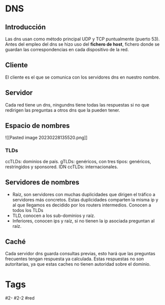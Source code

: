 # DNS
## Introducción
Las dns usan como método principal UDP y TCP puntualmente (puerto 53).
Antes del empleo del dns se hizo uso del **fichero de host**, fichero donde se guardan las correspondencias en cada dispositivo de la red.
## Cliente
El cliente es el que se comunica con los servidores dns en nuestro nombre.
## Servidor
Cada red tiene un dns, ningundns tiene todas las respuestas si no que redirigen las preguntas a otros dns que la pueden tener.
## Espacio de nombres
![[Pasted image 20230228135520.png]]
### TLDs
ccTLDs: dominios de país.
gTLDs: genéricos, con tres tipos: genéricos, restringidos y sponsored.
IDN ccTLDs: internacionales.
## Servidores de nombres
- Raíz, son servidores con muchas duplicidades que dirigen el tráfico a servidores más concretos. Estas duplicidades comparten la misma ip y al que llegamos es decidido por los routers intermedios. Conocen a todos los TLDs
- TLD, conocen a los sub-dominios y raíz.
- Inferiores, conocen ips y raíz, si no tienen la ip asociada preguntan al raíz.
## Caché
Cada servidor dns guarda consultas previas, esto hará que las preguntas frecuentes tengan respuesta ya calculada. Estas respuestas no son autoritarias, ya que estas caches no tienen autoridad sobre el dominio.
# Tags
#2-
#2-2 
#red